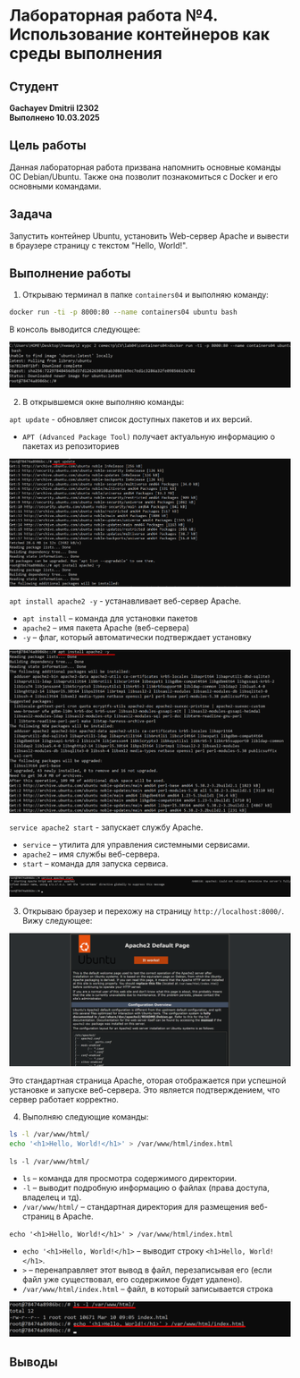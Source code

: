 # Лабораторная работа №4. Использование контейнеров как среды выполнения

## Студент
**Gachayev Dmitrii I2302**  
**Выполнено 10.03.2025**  

## Цель работы
Данная лабораторная работа призвана напомнить основные команды ОС Debian/Ubuntu. Также она позволит познакомиться с Docker и его основными командами.
## Задача
Запустить контейнер Ubuntu, установить Web-сервер Apache и вывести в браузере страницу с текстом "Hello, World!".
## Выполнение работы
1. Открываю терминал в папке `containers04` и выполняю команду:

```bash
docker run -ti -p 8000:80 --name containers04 ubuntu bash
```

В консоль выводится следующее:

![image](screenshots/Screenshot_1.png)


2. В открывшемся окне выполняю команды:

`apt update` - обновляет список доступных пакетов и их версий.

- `APT (Advanced Package Tool)` получает актуальную информацию о пакетах из репозиториев

![image](screenshots/Screenshot_2.png)


`apt install apache2 -y` -  устанавливает веб-сервер Apache.

- `apt install` – команда для установки пакетов
- `apache2` – имя пакета Apache (веб-сервера)
- `-y` – флаг, который автоматически подтверждает установку

![image](screenshots/Screenshot_3.png)

`service apache2 start` - запускает службу Apache.

- `service` – утилита для управления системными сервисами.
- `apache2` – имя службы веб-сервера.
- `start` – команда для запуска сервиса.

![image](screenshots/Screenshot_4.png)

3. Открываю браузер и перехожу на страницу `http://localhost:8000/`. Вижу следующее: 

![image](screenshots/Screenshot_5.png)

Это стандартная страница Apache, оторая отображается при успешной установке и запуске веб-сервера. Это является подтверждением, что сервер работает корректно.

4. Выполняю следующие команды:

```bash
ls -l /var/www/html/
echo '<h1>Hello, World!</h1>' > /var/www/html/index.html
```

`ls -l /var/www/html/`

- `ls` – команда для просмотра содержимого директории.
- `-l` – выводит подробную информацию о файлах (права доступа, владелец и тд).
- `/var/www/html/` – стандартная директория для размещения веб-страниц в Apache.

`echo '<h1>Hello, World!</h1>' > /var/www/html/index.html`

- `echo '<h1>Hello, World!</h1>` – выводит строку `<h1>Hello, World!</h1>`.
- `>` – перенаправляет этот вывод в файл, перезаписывая его (если файл уже существовал, его содержимое будет удалено).
- `/var/www/html/index.html` – файл, в который записывается строка

![image](screenshots/Screenshot_6.png)





## Выводы